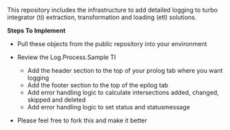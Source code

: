 This repository includes the infrastructure to add detailed logging to turbo integrator (ti) extraction, transformation and loading (etl) solutions.

**Steps To Implement**
* Pull these objects from the public repository into your environment
* Review the Log.Process.Sample TI
     * Add the header section to the top of your prolog tab where you want logging 
     * Add the footer section to the top of the epilog tab
     * Add error handling logic to calculate intersections added, changed, skipped and deleted
     * Add error handling logic to set status and statusmessage

* Please feel free to fork this and make it better
